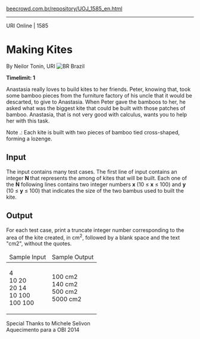 <p><a href="https://www.beecrowd.com.br/repository/UOJ_1585_en.html">beecrowd.com.br/repository/UOJ_1585_en.html</a></p><hr>
<div>
  <span>URI Online | 1585 </span>
  <h1>Making Kites</h1>
  <div>
    <p>By Neilor Tonin, URI <img src="https://resources.beecrowd.com.br/gallery/images/flags/br.gif" alt="BR"> Brazil</p>
  </div>
  <strong>Timelimit: 1</strong>
</div>
<div>
<div>
  <p>Anastasia really loves to build kites to her friends. Peter, knowing that, took some bamboo pieces from the furniture factory of his uncle that it would be descarted, to give to Anastasia. When Peter gave the bamboos to her, he asked what was the biggest kite that could be built with those patches of bamboo. Anastasia, that is not very good with calculus, wants you to help her with this task.</p>
  <p>Note .: Each kite is built with two pieces of bamboo tied cross-shaped, forming a lozenge.</p>
</div>
<h2>Input</h2>
<div>
  <p>The input contains many test cases. The first line of input contains an integer <strong>N </strong>that represents the among of kites that will be built. Each one of the <strong>N</strong> following lines contains two integer numbers <strong>x</strong> (10 ≤ <strong>x</strong> ≤ 100) and <strong>y</strong> (10 ≤ <strong>y</strong> ≤ 100) that indicates the size of the two bambus used to built the kite.</p>
</div>
<h2>Output</h2>
<div>
  <p>For each test case, print a truncate integer number corresponding to the area of the kite created, in cm<sup>2</sup>, followed by a blank space and the text "cm2", without the quotes.</p>
</div>
<div></div>
  <table>
    <thead>
      <tr>
        <td>Sample Input</td>
        <td>Sample Output</td>
      </tr>
    </thead>
    <tbody>
      <tr>
        <td>
          <p>4<br>
           10 20<br>
           20 14<br>
           10 100<br>
           100 100</p>
        </td>
        <td>
          <p>100 cm2<br>
           140 cm2<br>
           500 cm2<br>
           5000 cm2</p>
        </td>
      </tr>
    </tbody>
  </table>
  <p>
   Special Thanks to Michele Selivon <br>
  Aquecimento para a OBI 2014</p>
</div>